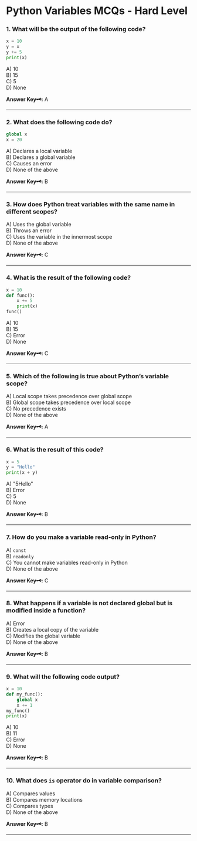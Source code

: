 # Python Variables MCQs - Hard Level

### 1. What will be the output of the following code?
```python
x = 10
y = x
y += 5
print(x)
```
A) 10  
B) 15  
C) 5  
D) None

**Answer Key🗝️:** A

---

### 2. What does the following code do?
```python
global x
x = 20
```
A) Declares a local variable  
B) Declares a global variable  
C) Causes an error  
D) None of the above

**Answer Key🗝️:** B

---

### 3. How does Python treat variables with the same name in different scopes?
A) Uses the global variable  
B) Throws an error  
C) Uses the variable in the innermost scope  
D) None of the above

**Answer Key🗝️:** C

---

### 4. What is the result of the following code?
```python
x = 10
def func():
    x += 5
    print(x)
func()
```
A) 10  
B) 15  
C) Error  
D) None

**Answer Key🗝️:** C

---

### 5. Which of the following is true about Python’s variable scope?
A) Local scope takes precedence over global scope  
B) Global scope takes precedence over local scope  
C) No precedence exists  
D) None of the above

**Answer Key🗝️:** A

---

### 6. What is the result of this code?
```python
x = 5
y = "Hello"
print(x + y)
```
A) "5Hello"  
B) Error  
C) 5  
D) None

**Answer Key🗝️:** B

---

### 7. How do you make a variable read-only in Python?
A) `const`  
B) `readonly`  
C) You cannot make variables read-only in Python  
D) None of the above

**Answer Key🗝️:** C

---

### 8. What happens if a variable is not declared global but is modified inside a function?
A) Error  
B) Creates a local copy of the variable  
C) Modifies the global variable  
D) None of the above

**Answer Key🗝️:** B

---

### 9. What will the following code output?
```python
x = 10
def my_func():
    global x
    x += 1
my_func()
print(x)
```
A) 10  
B) 11  
C) Error  
D) None

**Answer Key🗝️:** B

---

### 10. What does `is` operator do in variable comparison?
A) Compares values  
B) Compares memory locations  
C) Compares types  
D) None of the above

**Answer Key🗝️:** B

---
